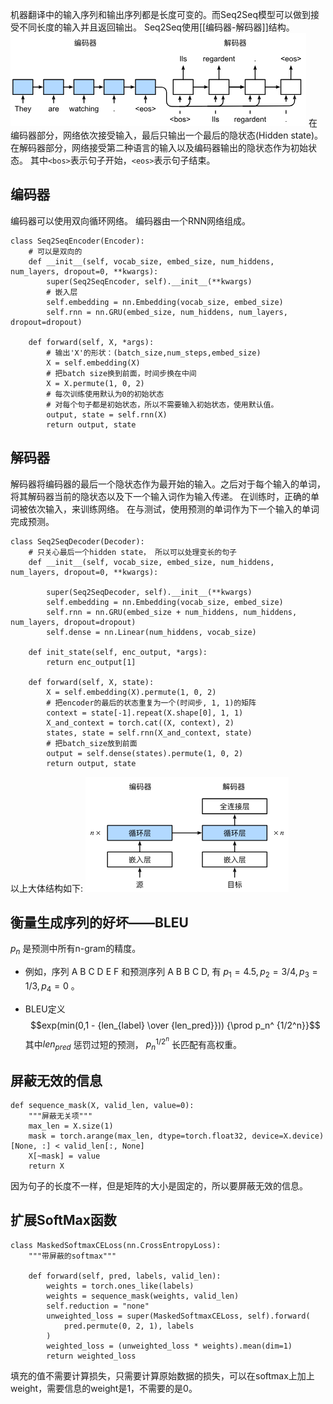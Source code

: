 机器翻译中的输入序列和输出序列都是长度可变的。而Seq2Seq模型可以做到接受不同长度的输入并且返回输出。
Seq2Seq使用[[编码器-解码器]]结构。
![[Pasted image 20230918170501.png]](../images/20230918170501.png)
在编码器部分，网络依次接受输入，最后只输出一个最后的隐状态(Hidden state)。
在解码器部分，网络接受第二种语言的输入以及编码器输出的隐状态作为初始状态。
其中`<bos>`表示句子开始，`<eos>`表示句子结束。


## 编码器

编码器可以使用双向循环网络。
编码器由一个RNN网络组成。
```
class Seq2SeqEncoder(Encoder):  
    # 可以是双向的  
    def __init__(self, vocab_size, embed_size, num_hiddens, num_layers, dropout=0, **kwargs):  
        super(Seq2SeqEncoder, self).__init__(**kwargs)  
        # 嵌入层  
        self.embedding = nn.Embedding(vocab_size, embed_size)  
        self.rnn = nn.GRU(embed_size, num_hiddens, num_layers, dropout=dropout)  
  
    def forward(self, X, *args):  
        # 输出'X'的形状：(batch_size,num_steps,embed_size)  
        X = self.embedding(X)  
        # 把batch size换到前面，时间步换在中间  
        X = X.permute(1, 0, 2)  
        # 每次训练使用默认为0的初始状态  
        # 对每个句子都是初始状态，所以不需要输入初始状态，使用默认值。
        output, state = self.rnn(X)  
        return output, state
```


## 解码器

解码器将编码器的最后一个隐状态作为最开始的输入。之后对于每个输入的单词，将其解码器当前的隐状态以及下一个输入词作为输入传递。
在训练时，正确的单词被依次输入，来训练网络。
在与测试，使用预测的单词作为下一个输入的单词完成预测。
```
class Seq2SeqDecoder(Decoder):  
    # 只关心最后一个hidden state， 所以可以处理变长的句子  
    def __init__(self, vocab_size, embed_size, num_hiddens, num_layers, dropout=0, **kwargs):  
    
        super(Seq2SeqDecoder, self).__init__(**kwargs)  
        self.embedding = nn.Embedding(vocab_size, embed_size)  
        self.rnn = nn.GRU(embed_size + num_hiddens, num_hiddens, num_layers, dropout=dropout)  
        self.dense = nn.Linear(num_hiddens, vocab_size)  

    def init_state(self, enc_output, *args):  
        return enc_output[1]  
  
    def forward(self, X, state):  
        X = self.embedding(X).permute(1, 0, 2)  
        # 把encoder的最后的状态重复为一个(时间步, 1, 1)的矩阵  
        context = state[-1].repeat(X.shape[0], 1, 1)  
        X_and_context = torch.cat((X, context), 2)  
        states, state = self.rnn(X_and_context, state)  
        # 把batch_size放到前面  
        output = self.dense(states).permute(1, 0, 2)  
        return output, state
```

以上大体结构如下:
![[Pasted image 20230918171338.png]](../images/20230918171338.png)

## 衡量生成序列的好坏——BLEU

$p_n$ 是预测中所有n-gram的精度。
* 例如，序列 A B C D E F 和预测序列 A B B C D, 有 $p_1=4.5, p_2=3/4, p_3=1/3, p_4=0$ 。

* BLEU定义
$$exp(min(0,1 - {len_{label} \over {len_pred}})) {\prod p_n^
{1/2^n}}$$
其中$len_{pred}$ 惩罚过短的预测， $p_n^{1/2^n}$ 长匹配有高权重。

## 屏蔽无效的信息
```
def sequence_mask(X, valid_len, value=0):  
    """屏蔽无关项"""  
    max_len = X.size(1)  
    mask = torch.arange(max_len, dtype=torch.float32, device=X.device)[None, :] < valid_len[:, None]  
    X[~mask] = value  
    return X
```
因为句子的长度不一样，但是矩阵的大小是固定的，所以要屏蔽无效的信息。


## 扩展SoftMax函数
```
class MaskedSoftmaxCELoss(nn.CrossEntropyLoss):  
    """带屏蔽的softmax"""  
  
    def forward(self, pred, labels, valid_len):  
        weights = torch.ones_like(labels)  
        weights = sequence_mask(weights, valid_len)  
        self.reduction = "none"  
        unweighted_loss = super(MaskedSoftmaxCELoss, self).forward(  
            pred.permute(0, 2, 1), labels  
        )  
        weighted_loss = (unweighted_loss * weights).mean(dim=1)  
        return weighted_loss
```
填充的值不需要计算损失，只需要计算原始数据的损失，可以在softmax上加上weight，需要信息的weight是1，不需要的是0。

